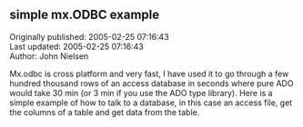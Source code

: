 ## simple mx.ODBC example  
Originally published: 2005-02-25 07:16:43  
Last updated: 2005-02-25 07:16:43  
Author: John Nielsen  
  
Mx.odbc is cross platform and very fast, I have used it to go through a few hundred thousand rows of an access database in seconds where pure ADO would take 30 min (or 3 min if you use the ADO type library). Here is a simple example of how to talk to a database, in this case an access file, get the columns of a table and get data from the table.
